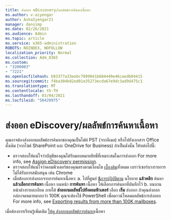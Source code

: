 ```yaml
---
title: ส่งออก eDiscovery/ผลลัพธ์การค้นหาเนื้อหา
ms.author: v-aiyengar
author: AshaIyengar21
manager: dansimp
ms.date: 02/26/2021
ms.audience: Admin
ms.topic: article
ms.service: o365-administration
ROBOTS: NOINDEX, NOFOLLOW
localization_priority: Normal
ms.collection: Adm_O365
ms.custom:
- "3200003"
- "7221"
ms.openlocfilehash: b93377a33eebc7899041b684449e46caedb04415
ms.sourcegitcommit: f4ba304b92ed01e35273ecda67e9dc3ad9d475c1
ms.translationtype: MT
ms.contentlocale: th-TH
ms.lasthandoff: 03/04/2021
ms.locfileid: "50429975"
---
```

# <a name="export-ediscoverycontent-search-results"></a>ส่งออก eDiscovery/ผลลัพธ์การค้นหาเนื้อหา

คุณอาจต้องส่งออกผลลัพธ์การค้นหาของคุณเป็นไฟล์ PST (จากอีเมล) หรือไปยังเอกสาร Office ดั้งเดิม (จากไซต์ SharePoint และ OneDrive for Business) ถ้าเป็นดังนั้น ให้ทต่อไปนี้:

- ตรวจสอบให้แน่ใจว่าบัญชีของคุณได้รับมอบหมายสิทธิ์ที่เหมาะสมในการส่งออก For more info, see [Assign eDiscovery permission](https://go.microsoft.com/fwlink/?linkid=2102406).
- ตรวจสอบให้แน่ใจว่าคอมพิวเตอร์ของคุณตรงตามเงื่อนไข [เบื้องต้น](https://docs.microsoft.com/office365/securitycompliance/export-search-results#before-you-begin)ทั้งหมด เบราว์เซอร์บางรายการไม่ได้รับการสนับสนุน เช่น Chrome
- เมื่อต้องการส่งออกจากการค้นหาเนื้อหา: a. ไปที่ศูนย์ [&การปฏิบัติตาม](https://protection.office.com/contentsearch) นโยบาย **แล้วคลิก** ค้นหา **แล้วเลือกการค้นหา** เนื้อหา บนหน้า **การค้นหา** เนื้อหา ให้เลือกการค้นหาที่บันทึกไว้
    b. บนบานหน้าต่างรายละเอียด ภายใต้ **ส่งออกผลลัพธ์ไปยังคอมพิวเตอร์** เลือก **เริ่ม** ส่งออก ถ้าคุณส่งออกกล่องจดหมายมากกว่า 100K คุณจะต้องใช้ PowerShell เพื่อดาวน์โหลดผลลัพธ์การส่งออก For more info, see [Exporting results from more than 100K mailboxes](https://go.microsoft.com/fwlink/?linkid=2143861).

เมื่อต้องการเรียนรู้เพิ่มเติม [ให้ดู ส่งออกผลลัพธ์การค้นหา](https://go.microsoft.com/fwlink/?linkid=2102118)เนื้อหา